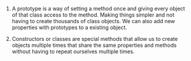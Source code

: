 1) A prototype is a way of setting a method once and giving every object of that class access to the method. Making things simpler and not having to create thousands of class objects. We can also add new properties with prototypes to a existing object.

2) Constructors or classes are special methods that allow us to create objects multiple times that share the same properties and methods without having to repeat ourselves multiple times.
